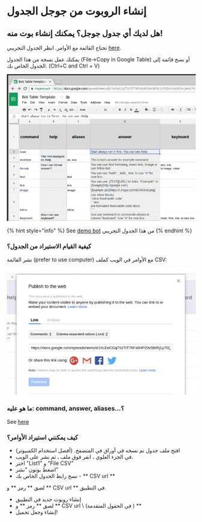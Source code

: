 # إنشاء الروبوت من جوجل الجدول

## هل لديك أي جدول جوجل؟ يمكنك إنشاء بوت منه! 

تحتاج القائمة مع الأوامر. انظر الجدول التجريبي 
[here](https://docs.google.com/spreadsheets/d/1hLEeCGqT5zTtT7hFs0HP20v5BrRj1y70Qhz4bOItO-c/edit?usp=sharing).

يمكنك عمل نسخة من هذا الجدول 
\(File-&gt;Copy in Google Table\) أو نسخ قائمة إلى الجدول الخاص بك. \(Ctrl+C and Ctrl + V\)

![](.gitbook/assets/image%20%2830%29.png)

{% hint style="info" %}
See [demo bot](https://telegram.me/DemoFromTableBot) من هذا الجدول التجريبي
{% endhint %}

### كيفية القيام الاستيراد من الجدول؟

نشر القائمة
 \(prefer to use computer\) 
مع الأوامر في الويب كملف CSV: 

![](.gitbook/assets/image%20%2846%29.png)

### 

### ما هو عليه: command, answer, aliases...؟

See [here](https://help.bots.business/commands)

### كيف يمكنني استيراد الأوامر؟

* افتح ملف جدول تم نسخه في أوراق في المتصفح.
\(أفضل استخدام الكمبيوتر\)
* في الجزء العلوي ، انقر فوق ملف ، ثم نشر على الويب.
* اختر "List1" و "File CSV"
* اضغط بوتون "نشر"
* نسخ رابط الجدول الخاص بك - ** CSV url **

لصق ** رمز ** و ** CSV url ** في التطبيق.

* إنشاء روبوت جديد في التطبيق
* لصق ** رمز ** و ** CSV url \ (في الحقول المتقدمة \) **
* إنشاء وجعل تحميل!



